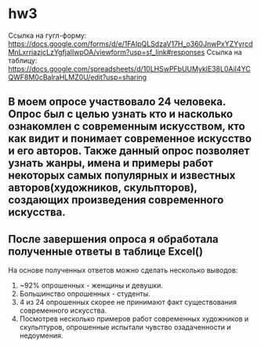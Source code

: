 # hw3
Ссылка на гугл-форму: https://docs.google.com/forms/d/e/1FAIpQLSdzaV17H_o360JnwPxYZYyrcdMnLxrriazjcLzYgfjalIwpOA/viewform?usp=sf_link#responses
Ссылка на таблицу: https://docs.google.com/spreadsheets/d/10LHSwPFbUUMyklE38L0AiI4YCQWF8M0cBalraHLMZ0U/edit?usp=sharing

## В моем опросе участвовало 24 человека. Опрос был с целью узнать кто и насколько ознакомлен с современным искусством, кто как видит и понимает современное искусство и его авторов. Также данный опрос позволяет узнать жанры, имена и примеры работ некоторых самых популярных и известных авторов(художников, скульпторов), создающих произведения современного искусства.
## После завершения опроса я обработала полученные ответы в таблице Excel()
На основе полученных ответов можно сделать несколько выводов:
1. ~92% опрошенных - женщины и девушки.
2. Большинство опрошенных - студенты.
3. 4 из 24 опрошенных скорее не принимают факт существования современного искусства.
4. Посмотрев несколько примеров работ современных художников и скульптуров, опрошенные испытали чувство озадаченности и недоумения.
